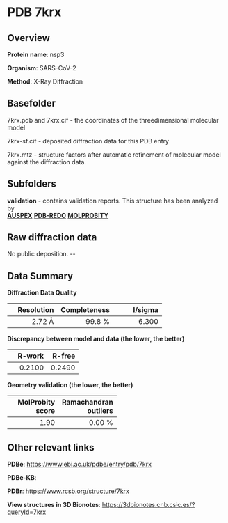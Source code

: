 # PDB 7krx

## Overview

**Protein name**: nsp3

**Organism**: SARS-CoV-2

**Method**: X-Ray Diffraction



## Basefolder

7krx.pdb and 7krx.cif - the coordinates of the threedimensional molecular model

7krx-sf.cif - deposited diffraction data for this PDB entry

7krx.mtz - structure factors after automatic refinement of molecular model against the diffraction data.

## Subfolders





**validation** - contains validation reports. This structure has been analyzed by <br>[**AUSPEX**](https://github.com/thorn-lab/coronavirus_structural_task_force/tree/master/pdb/nsp3/SARS-CoV-2/7krx/validation/auspex) [**PDB-REDO**](https://github.com/thorn-lab/coronavirus_structural_task_force/tree/master/pdb/nsp3/SARS-CoV-2/7krx/validation/pdb-redo) [**MOLPROBITY**](https://github.com/thorn-lab/coronavirus_structural_task_force/tree/master/pdb/nsp3/SARS-CoV-2/7krx/validation/molprobity)   



## Raw diffraction data

No public deposition. --<br> 

## Data Summary
**Diffraction Data Quality**

|   | Resolution | Completeness| I/sigma |
|---|-------------:|----------------:|--------------:|
|   |2.72 Å|99.8  %|<img width=50/>6.300|

**Discrepancy between model and data (the lower, the better)**

|   | **R-work**| **R-free**   
|---|-------------:|----------------:|           
||  0.2100|  0.2490|

**Geometry validation (the lower, the better)**

|   |**MolProbity<br>score**| **Ramachandran<br>outliers** 
|---|-------------:|----------------:|
||  1.90|  0.00 %|

 

 



## Other relevant links 
**PDBe**:  https://www.ebi.ac.uk/pdbe/entry/pdb/7krx

**PDBe-KB**:  
 
**PDBr**: https://www.rcsb.org/structure/7krx 

**View structures in 3D Bionotes**: https://3dbionotes.cnb.csic.es/?queryId=7krx

